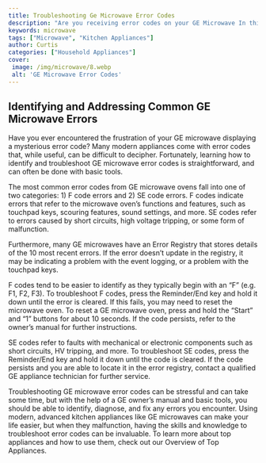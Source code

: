 ```yaml
---
title: Troubleshooting Ge Microwave Error Codes
description: "Are you receiving error codes on your GE Microwave In this blog post we discuss the common causes of these errors and methods to help troubleshoot and fix them"
keywords: microwave
tags: ["Microwave", "Kitchen Appliances"]
author: Curtis
categories: ["Household Appliances"]
cover: 
 image: /img/microwave/8.webp
 alt: 'GE Microwave Error Codes'
---
```

## Identifying and Addressing Common GE Microwave Errors
Have you ever encountered the frustration of your GE microwave displaying a mysterious error code? Many modern appliances come with error codes that, while useful, can be difficult to decipher. Fortunately, learning how to identify and troubleshoot GE microwave error codes is straightforward, and can often be done with basic tools. 

The most common error codes from GE microwave ovens fall into one of two categories: 1) F code errors and 2) SE code errors. F codes indicate errors that refer to the microwave oven’s functions and features, such as touchpad keys, scouring features, sound settings, and more. SE codes refer to errors caused by short circuits, high voltage tripping, or some form of malfunction. 

Furthermore, many GE microwaves have an Error Registry that stores details of the 10 most recent errors. If the error doesn’t update in the registry, it may be indicating a problem with the event logging, or a problem with the touchpad keys. 

F codes tend to be easier to identify as they typically begin with an “F” (e.g. F1, F2, F3). To troubleshoot F codes, press the Reminder/End key and hold it down until the error is cleared. If this fails, you may need to reset the microwave oven. To reset a GE microwave oven, press and hold the “Start” and “1” buttons for about 10 seconds. If the code persists, refer to the owner’s manual for further instructions. 

SE codes refer to faults with mechanical or electronic components such as short circuits, HV tripping, and more. To troubleshoot SE codes, press the Reminder/End key and hold it down until the code is cleared. If the code persists and you are able to locate it in the error registry, contact a qualified GE appliance technician for further service. 

Troubleshooting GE microwave error codes can be stressful and can take some time, but with the help of a GE owner’s manual and basic tools, you should be able to identify, diagnose, and fix any errors you encounter. Using modern, advanced kitchen appliances like GE microwaves can make your life easier, but when they malfunction, having the skills and knowledge to troubleshoot error codes can be invaluable. To learn more about top appliances and how to use them, check out our Overview of Top Appliances.
